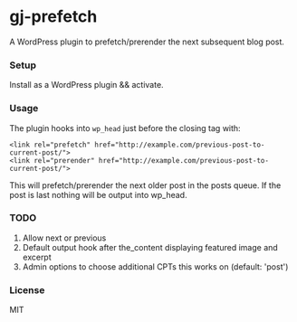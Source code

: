 gj-prefetch
===========

A WordPress plugin to prefetch/prerender the next subsequent blog post.

### Setup

Install as a WordPress plugin && activate.

### Usage

The plugin hooks into `wp_head` just before the closing </head> tag with:

```
<link rel="prefetch" href="http://example.com/previous-post-to-current-post/">
<link rel="prerender" href="http://example.com/previous-post-to-current-post/">
```

This will prefetch/prerender the next older post in the posts queue. If the post is last nothing will be output into wp_head.

### TODO

1) Allow next or previous  
2) Default output hook after the_content displaying featured image and excerpt
3) Admin options to choose additional CPTs this works on (default: 'post')

### License

MIT
